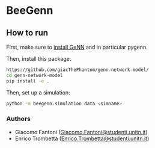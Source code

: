 # BeeGenn

## How to run

First, make sure to [install GeNN](https://genn-team.github.io/genn/documentation/4/html/d8/d99/Installation.html) and in particular pygenn.

Then, install this package.

```bash
https://github.com/giacThePhantom/genn-network-model/
cd genn-network-model
pip install -e .
```

Then, set up a simulation:

```bash
python -m beegenn.simulation data <simname>
```


### Authors

- Giacomo Fantoni (Giacomo.Fantoni@studenti.unitn.it)
- Enrico Trombetta (Enrico.Trombetta@studenti.unitn.it)
